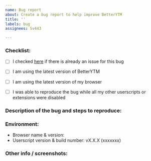 ```yaml
---
name: Bug report
about: Create a bug report to help improve BetterYTM
title: ''
labels: bug
assignees: Sv443

---
```


### Checklist:
<!-- Please go through all steps and check them off by replacing the [ ] with [x] -->
<!-- You can also click on the checkboxes after submitting this issue -->
- [ ] I checked [here](https://github.com/Sv443/BetterYTM/issues?q=is%3Aissue+sort%3Aupdated-desc) if there is already an issue for this bug
- [ ] I am using the latest version of BetterYTM
- [ ] I am using the latest version of my browser
- [ ] I was able to reproduce the bug while all my other userscripts or extensions were disabled


### Description of the bug and steps to reproduce:
<!-- A clear and concise description of what the bug is -->
<!-- Also include steps to reproduce it -->
<!-- Don't shy away from adding too much information, it's better to have too much than too little -->


### Environment:
- Browser name & version: 
- Userscript version & build number: vX.X.X (xxxxxxx)
<!--
  To view the userscript version and build number, either open the configuration menu and copy the numbers and letters below the menu title,
  or open the JavaScript console of your browser (usually with Ctrl + Shift + K) and scroll to the very top.
-->


### Other info / screenshots:
<!-- If applicable and possible, add other information or screenshots to help explain your problem. -->
